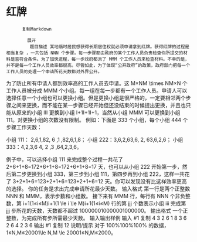 # 红牌


          复制Markdown
         
            展开
             题目描述 某地临时居民想获得长期居住权就必须申请拿到红牌。获得红牌的过程是相当复杂 ，一共包括 NNN 个步骤。每一步骤都由政府的某个工作人员负责检查你所提交的材料是否符合条件。为了加快进程，每一步政府都派了 MMM 个工作人员来检查材料。不幸的是，并不是每一个工作人员效率都很高。尽管如此，为了体现“公开政府”的政策，政府部门把每一个工作人员的处理一个申请所花天数都对外界公开。
为了防止所有申请人都到效率高的工作人员去申请。这 M×NM \times NM×N 个工作人员被分成 MMM 个小组。每一组在每一步都有一个工作人员。申请人可以选择任意一个小组也可以更换小组。但是更换小组是很严格的，一定要相邻两个步骤之间来更换，而不能在某一步骤已经开始但还没结束的时候提出更换，并且也只能从原来的小组 III 更换到小组 I+1I+1I+1，当然从小组 MMM 可以更换到小组 111。对更换小组的次数没有限制。
例如：下面是 333 个小组，每个小组 444 个步骤工作天数：

小组 111： 2,6,1,82, 6 ,1 ,82,6,1,8；
小组 222：3,6,2,63,6, 2, 63,6,2,6；
小组 333：4,2,3,6 4, 2 ,3 ,64,2,3,6。

例子中，可以选择小组 111 来完成整个过程一共花了2+6+1+8=172+6+1+8=172+6+1+8=17 天，也可以从小组 222 开始第一步，然后第二步更换到小组 333，第三步到小组 111，第四步再到小组 222，这样一共花了 3+2+1+6=123+2+1+6=123+2+1+6=12 天。你可以发现没有比这样效率更高的选择。
你的任务是求出完成申请所花最少天数。
 输入格式 第一行是两个正整数 NNN 和 MMM，表示步数和小组数。
接下来有 MMM 行，每行有 NNN 个非负整数，第 i+1(1≤i≤M)i+1(1 \le i  \le M)i+1(1≤i≤M) 行的第 jjj 个数表示小组 iii 完成第 jjj 步所花的天数，天数都不超过 100000010000001000000。
 输出格式 一个正整数，为完成所有步所需最少天数。
  输入输出样例 输入 #1 
    复制
   4 3 
2 6 1 8
3 6 2 6
4 2 3 6
 输出 #1 
    复制
   12 说明/提示 对于 100%100\%100% 的数据，1≤N,M≤20001\le N,M \le 20001≤N,M≤2000。
 